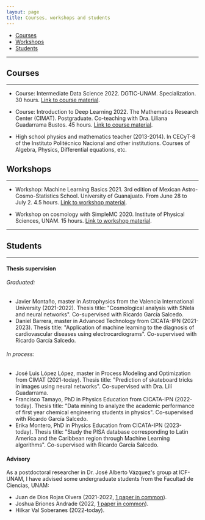 ```yaml
---
layout: page
title: Courses, workshops and students
---
```


- [Courses](#courses)
- [Workshops](#workshops)
- [Students](#students)

-----------------------------------------------------------

## Courses
----------

- Course: Intermediate Data Science 2022. DGTIC-UNAM. Specialization. 30 hours. [Link to course material](https://github.com/igomezv/DataScienceIntermedio). 

- Course: Introduction to Deep Learning 2022. The Mathematics Research Center (CIMAT). Postgraduate. Co-teaching with Dra. Liliana Guadarrama Bustos. 45 hours. [Link to course material](https://github.com/igomezv/DLCIMATAGS). 

- High school physics and mathematics teacher (2013-2014). In CECyT-8 of the Instituto Politécnico Nacional and other institutions. Courses of Algebra, Physics, Differential equations, etc.


## Workshops
-------------

- Workshop: Machine Learning Basics 2021. 3rd edition of Mexican Astro-Cosmo-Statistics School. University of Guanajuato. From June 28 to July 2. 4.5 hours. [Link to workshop material](https://github.com/igomezv/MACS_2021_ML_basics_neural_networks).

- Workshop on cosmology with SimpleMC 2020. Institute of Physical Sciences, UNAM. 15 hours. [Link to workshop material](https://github.com/igomezv/simplemc_workshop).

--------

## Students
----------

#### Thesis supervision

###### Graduated:
	
 -  Javier Montaño, master in Astrophysics from the Valencia International University (2021-2022). Thesis title: "Cosmological analysis with SNeIa and neural networks". Co-supervised with Ricardo García Salcedo.
 - Daniel Barrera, master in Advanced Technology from CICATA-IPN (2021-2023). Thesis title: "Application of machine learning to the diagnosis of cardiovascular diseases using electrocardiograms". Co-supervised with Ricardo García Salcedo.

###### In process:

 - José Luis López López, master in Process Modeling and Optimization from CIMAT (2021-today). Thesis title: "Prediction of skateboard tricks in images using neural networks". Co-supervised with Dra. Lilí Guadarrama.
 - Francisco Tamayo, PhD in Physics Education from CICATA-IPN (2022-today). Thesis title: "Data mining to analyze the academic performance of first year chemical engineering students in physics". Co-supervised with Ricardo García Salcedo.
 - Erika Montero, PhD in Physics Education from CICATA-IPN (2023-today). Thesis title: "Study the PISA database corresponding to Latin America and the Caribbean region through Machine Learning algorithms". Co-supervised with Ricardo García Salcedo.
		
	
#### Advisory

 As a postdoctoral researcher in Dr. José Alberto Vázquez's group at ICF-UNAM, I have advised some undergraduate students from the Facultad de Ciencias, UNAM:

 - Juan de Dios Rojas Olvera (2021-2022, [1 paper in common](https://www.mdpi.com/2218-1997/8/2/120)).
 - Joshua Briones Andrade (2022, [1 paper in common](https://arxiv.org/abs/2209.02685)).
 - Hilkar Val Soberanes (2022-today).


